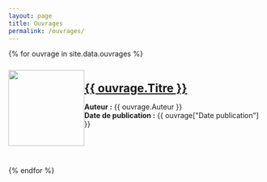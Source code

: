 ```yaml
---
layout: page
title: Ouvrages
permalink: /ouvrages/
---
```


<style>
.row {
  display: flex;
  margin-bottom: 40px;
}

.column1 {
  flex: 25%;
}

.column2 {
  flex: 75%;
}

img {
  margin-top: 10px;
}

h1 {
  font-size: 17pt;
}
</style>

{% for ouvrage in site.data.ouvrages %}
<div class="row">
  <div class="column1">
    <a href="{{ ouvrage.Lien }}">
      <img src="{{ ouvrage.Image }}" width="150"/>
    </a>
  </div>
  <div class="column2">
    <h1><a href="{{ ouvrage.Lien }}">{{ ouvrage.Titre }}</a></h1>
    <b>Auteur :</b> {{ ouvrage.Auteur }}<br/>
    <b>Date de publication :</b> {{ ouvrage["Date publication"] }}<br/>
  </div>
</div>
{% endfor %}
